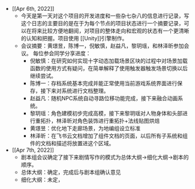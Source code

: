 - [[Apr 6th, 2022]]
	- 今天是第一天对这个项目的开发进度和一些杂七杂八的信息进行记录，写这个日志的主要目的是在于为每个节点的项目状态进行一个摘要记录，可以在将来比较方便地翻阅，对项目的整体走向和宏观的状态有一个更清晰的认知和把握。项目使用 [[Unity]]引擎制作。
	- 会议摘要：黄璟昱，陈博一，倪敏慎，赵益凡，黎玥瑶，和林泽昕参加会议。
	  每位参会同学分享进度：
		- 倪敏慎：在研究如何实现十字动态加载场景区块的过程中对场景加载函数的使用方式有疑问，在简单解释了使用触发器触发场景切换以后继续尝试。
		- 陈博一：存档系统基本完成并能正常使用当前游戏系统界面进行保存，接下来对系统进行文档整理。
		- 赵益凡：随机NPC系统自动寻路位移功能完成，接下来融合动画系统。
		- 黎玥瑶：角色建模初步完成高模，接下来黎玥瑶对人物身体和头部进行重拓扑，林泽昕对角色装饰进行重拓扑+法线贴图烘焙
		- 黄璟昱：优化地下走廊场景，为地编组设立标准
		- 林泽昕：在飞书云文档增加了组件文档的页面，以后所有子系统和组件的文档和描述将放置进这个区域。
- [[Apr 7th, 2022]]
	- 剧本组会议确定了接下来剧情写作的模式为总体大纲->细化大纲->剧本的顺序。
	- 总体大纲：确定，完成后与剧本组确认意见
	- 细化大纲：未定，